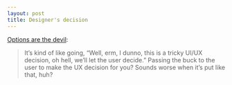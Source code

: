 ```yaml
---
layout: post
title: Designer's decision
---
```


[Options are the devil](https://medium.com/what-i-learned-building/8459f3801bb3):

> It’s kind of like going, “Well, erm, I dunno, this is a tricky UI/UX decision, oh hell, we’ll let the user decide.” Passing the buck to the user to make the UX decision for you? Sounds worse when it’s put like that, huh?
